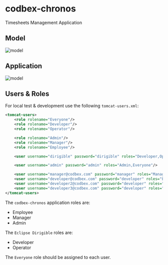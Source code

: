 # codbex-chronos

Timesheets Management Application

## Model

![model](images/chronos-model.png)

## Application

![model](images/chronos-app.png)

## Users & Roles

For local test & development use the following `tomcat-users.xml`:
```xml
<tomcat-users>
    <role rolename="Everyone"/>
    <role rolename="Developer"/>
    <role rolename="Operator"/>

    <role rolename="Admin"/>
    <role rolename="Manager"/>
    <role rolename="Employee"/>

    <user username="dirigible" password="dirigible" roles="Developer,Operator,Everyone,Manager,Employee,Admin"/>

    <user username="admin" password="admin" roles="Admin,Everyone"/>

    <user username="manager@codbex.com" password="manager" roles="Manager,Everyone"/>
    <user username="developer@codbex.com" password="developer" roles="Employee,Everyone"/>
    <user username="developer2@codbex.com" password="developer" roles="Employee,Everyone"/>
    <user username="developer3@codbex.com" password="developer" roles="Employee,Everyone"/>
</tomcat-users>
```

The `codbex-chronos` application roles are:
- Employee
- Manager
- Admin

The `Eclipse Dirigible` roles are:
- Developer
- Operator

The `Everyone` role should be assigned to each user.
